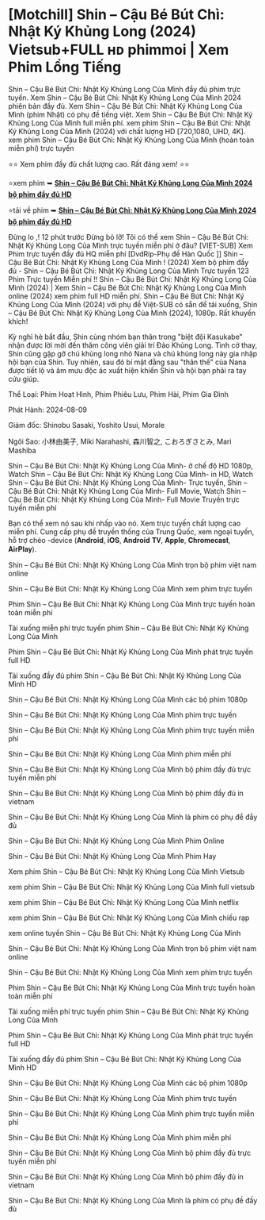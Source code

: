 # [Motchill] Shin – Cậu Bé Bút Chì: Nhật Ký Khủng Long (2024) Vietsub+FULL ʜᴅ phimmoi | Xem Phim Lồng Tiếng

Shin – Cậu Bé Bút Chì: Nhật Ký Khủng Long Của Mình đầy đủ phim trực tuyến. Xem Shin – Cậu Bé Bút Chì: Nhật Ký Khủng Long Của Mình 2024 phiên bản đầy đủ. Xem Shin – Cậu Bé Bút Chì: Nhật Ký Khủng Long Của Mình (phim Nhật) có phụ đề tiếng việt. Xem Shin – Cậu Bé Bút Chì: Nhật Ký Khủng Long Của Mình full miễn phí. xem phim Shin – Cậu Bé Bút Chì: Nhật Ký Khủng Long Của Mình (2024) với chất lượng HD [720,1080, UHD, 4K]. xem phim Shin – Cậu Bé Bút Chì: Nhật Ký Khủng Long Của Mình (hoàn toàn miễn phí) trực tuyến

⭐⭐ Xem phim đầy đủ chất lượng cao. Rất đáng xem! ⭐⭐

⭐xem phim ➥ **[Shin – Cậu Bé Bút Chì: Nhật Ký Khủng Long Của Mình 2024 bộ phim đầy đủ HD](https://jasstwatch.com/vi/movie/1221404)**

⭐tải về phim ➥ **[Shin – Cậu Bé Bút Chì: Nhật Ký Khủng Long Của Mình 2024 bộ phim đầy đủ HD](https://jasstwatch.com/vi/movie/1221404)**

Đừng lo ,! 12 phút trước Đừng bỏ lỡ! Tôi có thể xem Shin – Cậu Bé Bút Chì: Nhật Ký Khủng Long Của Mình trực tuyến miễn phí ở đâu? [VIET-SUB] Xem Phim trực tuyến đầy đủ HQ miễn phí [DvdRip-Phụ đề Hàn Quốc ]] Shin – Cậu Bé Bút Chì: Nhật Ký Khủng Long Của Mình ! (2024) Xem bộ phim đầy đủ - Shin – Cậu Bé Bút Chì: Nhật Ký Khủng Long Của Mình Trực tuyến 123 Phim Trực tuyến Miễn phí !! Shin – Cậu Bé Bút Chì: Nhật Ký Khủng Long Của Mình (2024) | Xem Shin – Cậu Bé Bút Chì: Nhật Ký Khủng Long Của Mình online (2024) xem phim full HD miễn phí. Shin – Cậu Bé Bút Chì: Nhật Ký Khủng Long Của Mình (2024) với phụ đề Việt-SUB có sẵn để tải xuống, Shin – Cậu Bé Bút Chì: Nhật Ký Khủng Long Của Mình (2024), 1080p. Rất khuyến khích!

Kỳ nghỉ hè bắt đầu, Shin cùng nhóm bạn thân trong "biệt đội Kasukabe" nhận được lời mời đến thăm công viên giải trí Đảo Khủng Long. Tình cờ thay, Shin cũng gặp gỡ chú khủng long nhỏ Nana và chú khủng long này gia nhập hội bạn của Shin. Tuy nhiên, sau đó bí mật đằng sau "thân thế" của Nana được tiết lộ và âm mưu độc ác xuất hiện khiến Shin và hội bạn phải ra tay cứu giúp.

Thể Loại: Phim Hoạt Hình, Phim Phiêu Lưu, Phim Hài, Phim Gia Đình

Phát Hành: 2024-08-09

Giám đốc: Shinobu Sasaki, Yoshito Usui, Morale

Ngôi Sao: 小林由美子, Miki Narahashi, 森川智之, こおろぎさとみ, Mari Mashiba

Shin – Cậu Bé Bút Chì: Nhật Ký Khủng Long Của Mình- ở chế độ HD 1080p, Watch Shin – Cậu Bé Bút Chì: Nhật Ký Khủng Long Của Mình- in HD, Watch Shin – Cậu Bé Bút Chì: Nhật Ký Khủng Long Của Mình- Trực tuyến, Shin – Cậu Bé Bút Chì: Nhật Ký Khủng Long Của Mình- Full Movie, Watch Shin – Cậu Bé Bút Chì: Nhật Ký Khủng Long Của Mình- Full Movie Truyền trực tuyến miễn phí

Bạn có thể xem nó sau khi nhấp vào nó. Xem trực tuyến chất lượng cao miễn phí. Cung cấp phụ đề truyền thống của Trung Quốc, xem ngoại tuyến, hỗ trợ chéo -device (𝐀𝐧𝐝𝐫𝐨𝐢𝐝, 𝐢𝐎𝐒, 𝐀𝐧𝐝𝐫𝐨𝐢𝐝 𝐓𝐕, 𝐀𝐩𝐩𝐥𝐞, 𝐂𝐡𝐫𝐨𝐦𝐞𝐜𝐚𝐬𝐭, 𝐀𝐢𝐫𝐏𝐥𝐚𝐲).

Shin – Cậu Bé Bút Chì: Nhật Ký Khủng Long Của Mình trọn bộ phim việt nam online

Shin – Cậu Bé Bút Chì: Nhật Ký Khủng Long Của Mình xem phim trực tuyến

Phim Shin – Cậu Bé Bút Chì: Nhật Ký Khủng Long Của Mình trực tuyến hoàn toàn miễn phí

Tải xuống miễn phí trực tuyến phim Shin – Cậu Bé Bút Chì: Nhật Ký Khủng Long Của Mình

Phim Shin – Cậu Bé Bút Chì: Nhật Ký Khủng Long Của Mình phát trực tuyến full HD

Tải xuống đầy đủ phim Shin – Cậu Bé Bút Chì: Nhật Ký Khủng Long Của Mình HD

Shin – Cậu Bé Bút Chì: Nhật Ký Khủng Long Của Mình các bộ phim 1080p

Shin – Cậu Bé Bút Chì: Nhật Ký Khủng Long Của Mình phim trực tuyến

Shin – Cậu Bé Bút Chì: Nhật Ký Khủng Long Của Mình phim trực tuyến miễn phí

Shin – Cậu Bé Bút Chì: Nhật Ký Khủng Long Của Mình phim miễn phí

Shin – Cậu Bé Bút Chì: Nhật Ký Khủng Long Của Mình bộ phim đầy đủ trực tuyến miễn phí

Shin – Cậu Bé Bút Chì: Nhật Ký Khủng Long Của Mình bộ phim đầy đủ in vietnam

Shin – Cậu Bé Bút Chì: Nhật Ký Khủng Long Của Mình là phim có phụ đề đầy đủ

Shin – Cậu Bé Bút Chì: Nhật Ký Khủng Long Của Mình Phim Online

Shin – Cậu Bé Bút Chì: Nhật Ký Khủng Long Của Mình Phim Hay

Xem phim Shin – Cậu Bé Bút Chì: Nhật Ký Khủng Long Của Mình Vietsub

xem phim Shin – Cậu Bé Bút Chì: Nhật Ký Khủng Long Của Mình full vietsub

xem phim Shin – Cậu Bé Bút Chì: Nhật Ký Khủng Long Của Mình netflix

xem phim Shin – Cậu Bé Bút Chì: Nhật Ký Khủng Long Của Mình chiếu rạp

xem online tuyến Shin – Cậu Bé Bút Chì: Nhật Ký Khủng Long Của Mình

Shin – Cậu Bé Bút Chì: Nhật Ký Khủng Long Của Mình trọn bộ phim việt nam online

Shin – Cậu Bé Bút Chì: Nhật Ký Khủng Long Của Mình xem phim trực tuyến

Phim Shin – Cậu Bé Bút Chì: Nhật Ký Khủng Long Của Mình trực tuyến hoàn toàn miễn phí

Tải xuống miễn phí trực tuyến phim Shin – Cậu Bé Bút Chì: Nhật Ký Khủng Long Của Mình

Phim Shin – Cậu Bé Bút Chì: Nhật Ký Khủng Long Của Mình phát trực tuyến full HD

Tải xuống đầy đủ phim Shin – Cậu Bé Bút Chì: Nhật Ký Khủng Long Của Mình HD

Shin – Cậu Bé Bút Chì: Nhật Ký Khủng Long Của Mình các bộ phim 1080p

Shin – Cậu Bé Bút Chì: Nhật Ký Khủng Long Của Mình phim trực tuyến

Shin – Cậu Bé Bút Chì: Nhật Ký Khủng Long Của Mình phim trực tuyến miễn phí

Shin – Cậu Bé Bút Chì: Nhật Ký Khủng Long Của Mình phim miễn phí

Shin – Cậu Bé Bút Chì: Nhật Ký Khủng Long Của Mình bộ phim đầy đủ trực tuyến miễn phí

Shin – Cậu Bé Bút Chì: Nhật Ký Khủng Long Của Mình bộ phim đầy đủ in vietnam

Shin – Cậu Bé Bút Chì: Nhật Ký Khủng Long Của Mình là phim có phụ đề đầy đủ

